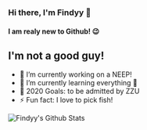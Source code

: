 <!--
**findyy99/findyy99** is a ✨ _special_ ✨ repository because its `README.md` (this file) appears on your GitHub profile.

Here are some ideas to get you started:

- 🔭 I’m currently working on ...
- 🌱 I’m currently learning ...
- 👯 I’m looking to collaborate on ...
- 🤔 I’m looking for help with ...
- 💬 Ask me about ...
- 📫 How to reach me: ...
- 😄 Pronouns: ...
- ⚡ Fun fact: ...
-->


### Hi there, I'm Findyy  👋
#### I am realy new to Github! 😉
## I'm not a good guy!
- 🔭 I’m currently working on a NEEP!
- 🌱 I’m currently learning everything 🤣
- 🥅 2020 Goals: to be admitted by ZZU
- ⚡ Fun fact: I love to pick fish!


<img align="left" alt="Findyy's Github Stats" src="https://github-readme-stats.vercel.app/api?username=findyy&show_icons=true&hide_border=true" />

